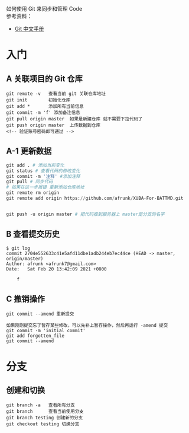 如何使用 Git 来同步和管理 Code
<br>
参考资料：
- [Git 中文手册](https://docs.pythontab.com/github/gitbook/index.html)

# 入门
## A 关联项目的 Git 仓库
```
git remote -v   查看当前 git 关联仓库地址
git init        初始化仓库
git add *       添加所有当前信息
git commit -m 'f' 添加备注信息
git pull origin master  如果是新建仓库 就不需要下拉代码了
git push origin master  上传数据到仓库
<!-- 验证账号密码即可通过 -->
```
## A-1 更新数据
```python
git add . # 添加当前变化
git status # 查看代码的修改变化
git commit -m '注释' #添加注释
git pull # 同步代码
# 如果在这一步报错 重新添加仓库地址
git remote rm origin
git remote add origin https://github.com/afrunk/XUBA-For-BATTMD.git


git push -u origin master # 把代码推到服务器上 master是分支的名字
```

## B 查看提交历史
```
$ git log
commit 2704e552633c41e5afd11dbe1adb244eb7ec44ce (HEAD -> master, origin/master)
Author: afrunk <afrunk7@gmail.com>
Date:   Sat Feb 20 13:42:09 2021 +0800

    f

```

## C 撤销操作
```
git commit --amend 重新提交

如果刚刚提交忘了暂存某些修改，可以先补上暂存操作，然后再运行 -amend 提交
git commit -m 'initial commit'
git add forgotten_file
git commit --amend
```
# 分支
## 创建和切换
```
git branch -a   查看所有分支
git branch      查看当前使用分支
git branch testing 创建新的分支
git checkout testing 切换分支
```